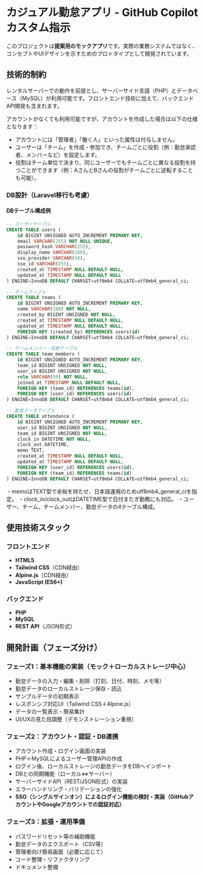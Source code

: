 # カジュアル勤怠アプリ - GitHub Copilot カスタム指示

このプロジェクトは**提案用のモックアプリ**です。実際の業務システムではなく、コンセプトやUIデザインを示すためのプロトタイプとして開発されています。

## 技術的制約

レンタルサーバーでの動作を前提とし、サーバーサイド言語（PHP）とデータベース（MySQL）が利用可能です。フロントエンド技術に加えて、バックエンドAPI開発も含まれます。

アカウントがなくても利用可能ですが、アカウントを作成した場合は以下の仕様となります：
- アカウントには「管理者」「働く人」といった属性は付与しません。
- ユーザーは「チーム」を作成・参加でき、チームごとに役割（例：勤怠承認者、メンバーなど）を設定します。
- 役割はチーム単位で決まり、同じユーザーでもチームごとに異なる役割を持つことができます（例：AさんとBさんの役割がチームごとに逆転することも可能）。

### DB設計（Laravel移行も考慮）

#### DBテーブル構成例

```sql
-- ユーザーテーブル
CREATE TABLE users (
    id BIGINT UNSIGNED AUTO_INCREMENT PRIMARY KEY,
    email VARCHAR(255) NOT NULL UNIQUE,
    password_hash VARCHAR(255),
    display_name VARCHAR(100),
    sso_provider VARCHAR(50),
    sso_id VARCHAR(255),
    created_at TIMESTAMP NULL DEFAULT NULL,
    updated_at TIMESTAMP NULL DEFAULT NULL
) ENGINE=InnoDB DEFAULT CHARSET=utf8mb4 COLLATE=utf8mb4_general_ci;

-- チームテーブル
CREATE TABLE teams (
    id BIGINT UNSIGNED AUTO_INCREMENT PRIMARY KEY,
    name VARCHAR(100) NOT NULL,
    created_by BIGINT UNSIGNED NOT NULL,
    created_at TIMESTAMP NULL DEFAULT NULL,
    updated_at TIMESTAMP NULL DEFAULT NULL,
    FOREIGN KEY (created_by) REFERENCES users(id)
) ENGINE=InnoDB DEFAULT CHARSET=utf8mb4 COLLATE=utf8mb4_general_ci;

-- チームメンバー・役割テーブル
CREATE TABLE team_members (
    id BIGINT UNSIGNED AUTO_INCREMENT PRIMARY KEY,
    team_id BIGINT UNSIGNED NOT NULL,
    user_id BIGINT UNSIGNED NOT NULL,
    role VARCHAR(50) NOT NULL,
    joined_at TIMESTAMP NULL DEFAULT NULL,
    FOREIGN KEY (team_id) REFERENCES teams(id),
    FOREIGN KEY (user_id) REFERENCES users(id)
) ENGINE=InnoDB DEFAULT CHARSET=utf8mb4 COLLATE=utf8mb4_general_ci;

-- 勤怠データテーブル
CREATE TABLE attendance (
    id BIGINT UNSIGNED AUTO_INCREMENT PRIMARY KEY,
    user_id BIGINT UNSIGNED NOT NULL,
    team_id BIGINT UNSIGNED NOT NULL,
    clock_in DATETIME NOT NULL,
    clock_out DATETIME,
    memo TEXT,
    created_at TIMESTAMP NULL DEFAULT NULL,
    updated_at TIMESTAMP NULL DEFAULT NULL,
    FOREIGN KEY (user_id) REFERENCES users(id),
    FOREIGN KEY (team_id) REFERENCES teams(id)
) ENGINE=InnoDB DEFAULT CHARSET=utf8mb4 COLLATE=utf8mb4_general_ci;
```

・memoはTEXT型で余裕を持たせ、日本語運用のためutf8mb4_general_ciを指定。
・clock_in/clock_outはDATETIME型で日付またぎ勤務にも対応。
・ユーザー、チーム、チームメンバー、勤怠データの4テーブル構成。

## 使用技術スタック

### フロントエンド
- **HTML5**
- **Tailwind CSS**（CDN経由）
- **Alpine.js**（CDN経由）
- **JavaScript (ES6+)**

### バックエンド
- **PHP**
- **MySQL**
- **REST API**（JSON形式）

## 開発計画（フェーズ分け）

### フェーズ1：基本機能の実装（モック＋ローカルストレージ中心）
- 勤怠データの入力・編集・削除（打刻、日付、時刻、メモ等）
- 勤怠データのローカルストレージ保存・読込
- サンプルデータの初期表示
- レスポンシブ対応UI（Tailwind CSS＋Alpine.js）
- データの一覧表示・簡易集計
- UI/UXの見た目調整（デモンストレーション重視）

### フェーズ2：アカウント・認証・DB連携
- アカウント作成・ログイン画面の実装
- PHP＋MySQLによるユーザー管理APIの作成
- ログイン後、ローカルストレージの勤怠データをDBへインポート
- DBとの同期機能（ローカル⇔サーバー）
- サーバーサイドAPI（REST/JSON形式）の実装
- エラーハンドリング・バリデーションの強化
- **SSO（シングルサインオン）によるログイン機能の検討・実装（GitHubアカウントやGoogleアカウントでの認証対応）**

### フェーズ3：拡張・運用準備
- パスワードリセット等の補助機能
- 勤怠データのエクスポート（CSV等）
- 管理者向け簡易画面（必要に応じて）
- コード整理・リファクタリング
- ドキュメント整備
